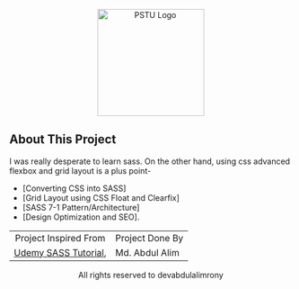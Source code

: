 <p align="center"><a href="https://sass-lang.com/" target="_blank"><img src="https://sass-lang.com/assets/img/logos/logo-b6e1ef6e.svg" width="190" height="190" alt="PSTU Logo"></a></p>

## About This Project

I was really desperate to learn sass. On the other hand, using css advanced flexbox and grid layout is a plus point-

- [Converting CSS into SASS]
- [Grid Layout using CSS Float and Clearfix]
- [SASS 7-1 Pattern/Architecture]
- [Design Optimization and SEO].

<table align="center">
    <tr>
        <td align='center'>Project Inspired From</td>
        <td align='center'>Project Done By</td>
    </tr>
    <tr>
    <td> <a href="" target='_blank'>Udemy SASS Tutorial</a></a>, </td>
    <td>Md. Abdul Alim</td>
    </tr>
</table>

<p align="center">All rights reserved to devabdulalimrony</p>
